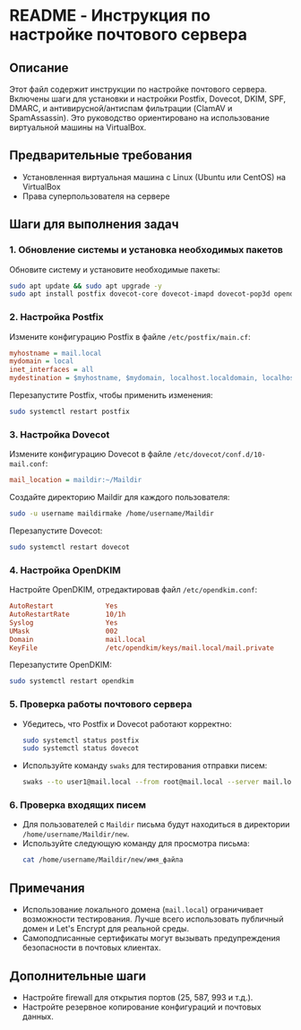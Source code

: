 # README - Инструкция по настройке почтового сервера

## Описание
Этот файл содержит инструкции по настройке почтового сервера. Включены шаги для установки и настройки Postfix, Dovecot, DKIM, SPF, DMARC, и антивирусной/антиспам фильтрации (ClamAV и SpamAssassin). Это руководство ориентировано на использование виртуальной машины на VirtualBox.

## Предварительные требования
- Установленная виртуальная машина с Linux (Ubuntu или CentOS) на VirtualBox
- Права суперпользователя на сервере

## Шаги для выполнения задач

### 1. Обновление системы и установка необходимых пакетов

Обновите систему и установите необходимые пакеты:

```bash
sudo apt update && sudo apt upgrade -y
sudo apt install postfix dovecot-core dovecot-imapd dovecot-pop3d opendkim opendkim-tools spamassassin clamav-daemon -y
```

### 2. Настройка Postfix

Измените конфигурацию Postfix в файле `/etc/postfix/main.cf`:

```ini
myhostname = mail.local
mydomain = local
inet_interfaces = all
mydestination = $myhostname, $mydomain, localhost.localdomain, localhost
```

Перезапустите Postfix, чтобы применить изменения:

```bash
sudo systemctl restart postfix
```

### 3. Настройка Dovecot

Измените конфигурацию Dovecot в файле `/etc/dovecot/conf.d/10-mail.conf`:

```ini
mail_location = maildir:~/Maildir
```

Создайте директорию Maildir для каждого пользователя:

```bash
sudo -u username maildirmake /home/username/Maildir
```

Перезапустите Dovecot:

```bash
sudo systemctl restart dovecot
```

### 4. Настройка OpenDKIM

Настройте OpenDKIM, отредактировав файл `/etc/opendkim.conf`:

```ini
AutoRestart             Yes
AutoRestartRate         10/1h
Syslog                  Yes
UMask                   002
Domain                  mail.local
KeyFile                 /etc/opendkim/keys/mail.local/mail.private
```

Перезапустите OpenDKIM:

```bash
sudo systemctl restart opendkim
```

### 5. Проверка работы почтового сервера

- Убедитесь, что Postfix и Dovecot работают корректно:
  ```bash
  sudo systemctl status postfix
  sudo systemctl status dovecot
  ```
- Используйте команду `swaks` для тестирования отправки писем:
  ```bash
  swaks --to user1@mail.local --from root@mail.local --server mail.local
  ```

### 6. Проверка входящих писем

- Для пользователей с `Maildir` письма будут находиться в директории `/home/username/Maildir/new`.
- Используйте следующую команду для просмотра письма:
  ```bash
  cat /home/username/Maildir/new/имя_файла
  ```

## Примечания
- Использование локального домена (`mail.local`) ограничивает возможности тестирования. Лучше всего использовать публичный домен и Let's Encrypt для реальной среды.
- Самоподписанные сертификаты могут вызывать предупреждения безопасности в почтовых клиентах.

## Дополнительные шаги
- Настройте firewall для открытия портов (25, 587, 993 и т.д.).
- Настройте резервное копирование конфигураций и почтовых данных.
